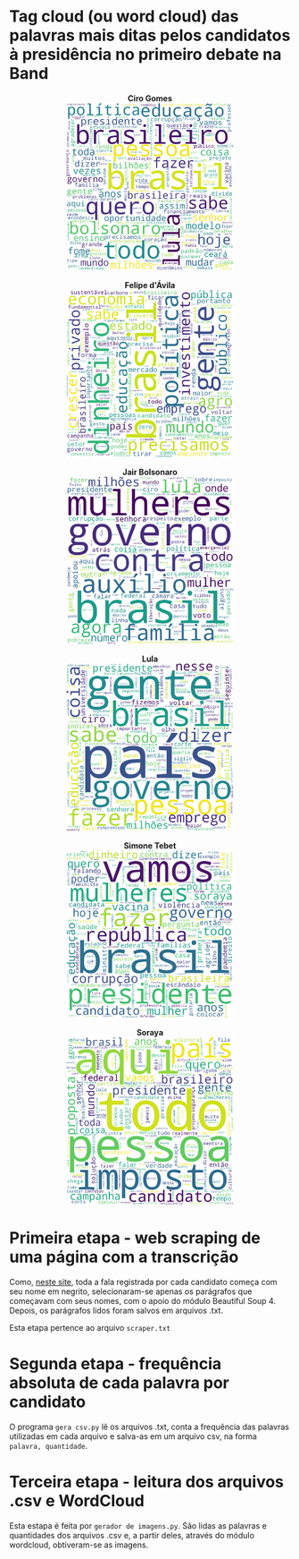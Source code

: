 # Tag cloud (ou word cloud) das palavras mais ditas pelos candidatos à presidência no primeiro debate na Band

<figure align="center">
<figcaption align="center"><b>Ciro Gomes</b>
</figcaption>
<img src="wordcloud simples/ciro.png" width=300>
</figure>

<figure align="center">
<figcaption align="center"><b>Felipe d'Ávila</b>
</figcaption>
<img src="wordcloud simples/felipe.png" width=300>
</figure>

<figure align="center">
<figcaption align="center"><b>Jair Bolsonaro</b>
</figcaption>
<img src="wordcloud simples/jair.png" width=300>
</figure>

<figure align="center">
<figcaption align="center"><b>Lula</b>
</figcaption>
<img src="wordcloud simples/lula.png" width=300>
</figure>

<figure align="center">
<figcaption align="center"><b>Simone Tebet</b>
</figcaption>
<img src="wordcloud simples/simone.png" width=300>
</figure>

<figure align="center">
<figcaption align="center"><b>Soraya</b>
</figcaption>
<img src="wordcloud simples/soraya.png" width=300>
</figure>


# Primeira etapa - web scraping de uma página com a transcrição
Como, <a href="https://www.poder360.com.br/eleicoes/leia-a-transcricao-do-debate-presidencial-da-band/">neste site</a>, toda a fala registrada por cada candidato começa com seu nome em negrito, selecionaram-se apenas os parágrafos que começavam com seus nomes, com o apoio do módulo Beautiful Soup 4. Depois, os parágrafos lidos foram salvos em arquivos .txt.

Esta etapa pertence ao arquivo `scraper.txt`

# Segunda etapa - frequência absoluta de cada palavra por candidato
O programa `gera csv.py` lê os arquivos .txt, conta a frequência das palavras utilizadas em cada arquivo e salva-as em um arquivo csv, na forma `palavra, quantidade`.

# Terceira etapa - leitura dos arquivos .csv e WordCloud
Esta estapa é feita por `gerador de imagens.py`. São lidas as palavras e quantidades dos arquivos .csv e, a partir deles, através do módulo wordcloud, obtiveram-se as imagens.